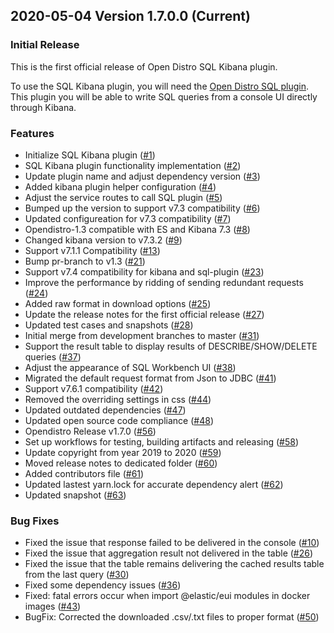## 2020-05-04 Version 1.7.0.0 (Current)

### Initial Release

This is the first official release of Open Distro SQL Kibana plugin.

To use the SQL Kibana plugin, you will need the [Open Distro SQL plugin](https://github.com/opendistro-for-elasticsearch/sql). This plugin you will be able to write SQL queries from a console UI directly through Kibana.


### Features

- Initialize SQL Kibana plugin ([#1](https://github.com/opendistro-for-elasticsearch/sql-kibana-plugin/pull/1))
- SQL Kibana plugin functionality implementation ([#2](https://github.com/opendistro-for-elasticsearch/sql-kibana-plugin/pull/2))
- Update plugin name and adjust dependency version ([#3](https://github.com/opendistro-for-elasticsearch/sql-kibana-plugin/pull/3))
- Added kibana plugin helper configuration ([#4](https://github.com/opendistro-for-elasticsearch/sql-kibana-plugin/pull/4))
- Adjust the service routes to call SQL plugin ([#5](https://github.com/opendistro-for-elasticsearch/sql-kibana-plugin/pull/5))
- Bumped up the version to support v7.3 compatibility ([#6](https://github.com/opendistro-for-elasticsearch/sql-kibana-plugin/pull/6))
- Updated configureation for v7.3 compatibility ([#7](https://github.com/opendistro-for-elasticsearch/sql-kibana-plugin/pull/7))
- Opendistro-1.3 compatible with ES and Kibana 7.3 ([#8](https://github.com/opendistro-for-elasticsearch/sql-kibana-plugin/pull/8))
- Changed kibana version to v7.3.2 ([#9](https://github.com/opendistro-for-elasticsearch/sql-kibana-plugin/pull/9))
- Support v7.1.1 Compatibility ([#13](v13))
- Bump pr-branch to v1.3 ([#21](https://github.com/opendistro-for-elasticsearch/sql-kibana-plugin/pull/21))
- Support v7.4 compatibility for kibana and sql-plugin ([#23](https://github.com/opendistro-for-elasticsearch/sql-kibana-plugin/pull/23))
- Improve the performance by ridding of sending redundant requests ([#24](https://github.com/opendistro-for-elasticsearch/sql-kibana-plugin/pull/24))
- Added raw format in download options ([#25](https://github.com/opendistro-for-elasticsearch/sql-kibana-plugin/pull/25))
- Update the release notes for the first official release ([#27](https://github.com/opendistro-for-elasticsearch/sql-kibana-plugin/pull/27))
- Updated test cases and snapshots ([#28](https://github.com/opendistro-for-elasticsearch/sql-kibana-plugin/pull/28))
- Initial merge from development branches to master ([#31](https://github.com/opendistro-for-elasticsearch/sql-kibana-plugin/pull/31))
- Support the result table to display results of DESCRIBE/SHOW/DELETE queries ([#37](https://github.com/opendistro-for-elasticsearch/sql-kibana-plugin/pull/37))
- Adjust the appearance of SQL Workbench UI ([#38](https://github.com/opendistro-for-elasticsearch/sql-kibana-plugin/pull/38))
- Migrated the default request format from Json to JDBC ([#41](https://github.com/opendistro-for-elasticsearch/sql-kibana-plugin/pull/41))
- Support v7.6.1 compatibility ([#42](https://github.com/opendistro-for-elasticsearch/sql-kibana-plugin/pull/42))
- Removed the overriding settings in css ([#44](https://github.com/opendistro-for-elasticsearch/sql-kibana-plugin/pull/44))
- Updated outdated dependencies ([#47](https://github.com/opendistro-for-elasticsearch/sql-kibana-plugin/pull/47))
- Updated open source code compliance ([#48](https://github.com/opendistro-for-elasticsearch/sql-kibana-plugin/pull/48))
- Opendistro Release v1.7.0 ([#56](https://github.com/opendistro-for-elasticsearch/sql-kibana-plugin/pull/56))
- Set up workflows for testing, building artifacts and releasing ([#58](https://github.com/opendistro-for-elasticsearch/sql-kibana-plugin/pull/58))
- Update copyright from year 2019 to 2020 ([#59](https://github.com/opendistro-for-elasticsearch/sql-kibana-plugin/pull/59))
- Moved release notes to dedicated folder ([#60](https://github.com/opendistro-for-elasticsearch/sql-kibana-plugin/pull/60))
- Added contributors file ([#61](https://github.com/opendistro-for-elasticsearch/sql-kibana-plugin/pull/61))
- Updated lastest yarn.lock for accurate dependency alert ([#62](https://github.com/opendistro-for-elasticsearch/sql-kibana-plugin/pull/62))
- Updated snapshot ([#63](https://github.com/opendistro-for-elasticsearch/sql-kibana-plugin/pull/63))

### Bug Fixes

- Fixed the issue that response failed to be delivered in the console ([#10](https://github.com/opendistro-for-elasticsearch/sql-kibana-plugin/pull/10))
- Fixed the issue that aggregation result not delivered in the table ([#26](https://github.com/opendistro-for-elasticsearch/sql-kibana-plugin/pull/26))
- Fixed the issue that the table remains delivering the cached results table from the last query ([#30](https://github.com/opendistro-for-elasticsearch/sql-kibana-plugin/pull/30))
- Fixed some dependency issues ([#36](https://github.com/opendistro-for-elasticsearch/sql-kibana-plugin/pull/36))
- Fixed: fatal errors occur when import @elastic/eui modules in docker images ([#43](https://github.com/opendistro-for-elasticsearch/sql-kibana-plugin/pull/43))
- BugFix: Corrected the downloaded .csv/.txt files to proper format ([#50](https://github.com/opendistro-for-elasticsearch/sql-kibana-plugin/pull/50))
